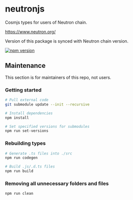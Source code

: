 # neutronjs

Cosmjs types for users of Neutron chain.

<https://www.neutron.org/>

Version of this package is synced with Neutron chain version.

[![npm version](https://img.shields.io/npm/v/@neutron-org/neutronjs.svg)](https://www.npmjs.com/package/@neutron-org/neutronjs)

## Maintenance

This section is for maintainers of this repo, not users.

### Getting started

```sh
# Pull external code
git submodule update --init --recursive

# Install dependencies
npm install

# Set specified versions for submodules
npm run set-versions
```

### Rebuilding types

```sh
# Generate .ts files into ./src
npm run codegen

# Build .js/.d.ts files
npm run build
```

### Removing all unnecessary folders and files

```sh
npm run clean
```
